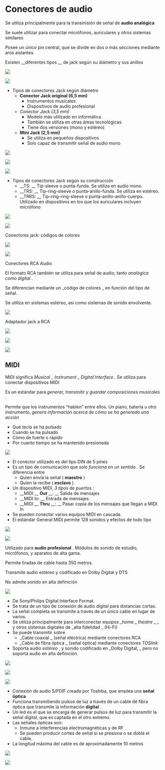 # Conectores de audio

Se utiliza principalmente para la transmisión de señal de  __audio analógica__

Se suele utilizar para conectar micrófonos, auriculares y otros sistemas similares

Posee un único pin central, que se divide en dos o más secciones mediante aros aislantes\.

Existen  __diferentes tipos __ de jack según su diámetro y sus anillos

![](img/6_Conectores_de_audio0.png)

![](img/6_Conectores_de_audio1.png)

* Tipos de conectores Jack según diámetro
  * __Conector Jack original \(6,5 mm\)__
    * Instrumentos musicales
    * Dispositivos de audio profesional
  * _Conector Jack \(3,5 mm\)_
    * Modelo más utilizado en informática
    * También se utiliza en otras áreas tecnológicas
    * Tiene dos versiones \(mono y estéreo\)
  * __Mini Jack \(2,5 mm\)__
    * Se utiliza en pequeños dispositivos
    * Solo capaz de transmitir señal de audio mono

![](img/6_Conectores_de_audio2.jpg)

![](img/6_Conectores_de_audio3.jpg)

![](img/6_Conectores_de_audio4.jpg)

* Tipos de conectores Jack según su construcción
  * __TS: __ Tip\-sleeve o punta\-funda\. Se utiliza en audio mono\.
  * __TRS: __ Tip\-ring\-sleeve o punta\-anillo\-funda\. Se utiliza en estéreo\.
  * __TRRS: __ Tip\-ring\-ring\-sleeve o punta\-anillo\-anillo\-cuerpo\. Utilizado en dispositivos en los que los auriculares incluyen micrófono

![](img/6_Conectores_de_audio5.jpg)

![](img/6_Conectores_de_audio6.jpg)

Conectores jack: códigos de colores

![](img/6_Conectores_de_audio7.jpg)

![](img/6_Conectores_de_audio8.jpg)

Conectores RCA Audio

El formato RCA también se utiliza para señal de audio, tanto  _analógica como digital_ \.

Se diferencian mediante un  _código de colores _ en función del tipo de señal\.

Se utiliza en sistemas estéreo, así como sistemas de sonido envolvente\.

![](img/6_Conectores_de_audio9.jpg)

Adaptador jack a RCA

![](img/6_Conectores_de_audio10.png)

![](img/6_Conectores_de_audio11.jpg)

![](img/6_Conectores_de_audio12.png)

## MIDI

MIDI significa  _Musical _  _Instrument_  _ Digital Interface_ \. Se utiliza para conectar dispositivos MIDI

Es un estándar para  _generar, transmitir y guardar composiciones musicales_ \.

Permite que los instrumentos “hablen” entre ellos\. Un piano, batería u otro instrumento,  _genera información acerca de cómo se ha generado una acción_

- Qué tecla se ha pulsado
- Cuando se ha pulsado
- Cómo de fuerte o rápido
- Por cuanto tiempo se ha mantenido presionada

![](img/6_Conectores_de_audio13.png)

* El conector utilizado es del tipo DIN de 5 pines
* Es un tipo de comunicación que  _solo funciona en un sentido_ \. Se diferencia entre
  * Quien envía la señal \( __maestro__ \)
  * Quien la recibe \( __esclavo__ \)\.
* Un dispositivo MIDI,  _3 tipos de puertos_ :
  * __MIDI __  __Out__  __: __ Salida de mensajes
  * __MIDI In: __ Entrada de mensajes\.
  * __MIDI __  __Thru__  __: __ Pasar copia de los mensajes que llegan a MIDI In
* Se pueden conectar varios equipos MIDI en cascada\.
* El estándar General MIDI permite 128 sonidos y efectos de todo tipo

![](img/6_Conectores_de_audio14.gif)

![](img/6_Conectores_de_audio15.jpg)

Utilizado para  __audio profesional__ \. Módulos de sonido de estudio, micrófonos, y aparatos de alta gama\.

Permite tiradas de cable hasta 350 metros\.

Transmite audio estéreo y codificado en Dolby Digital y DTS

No admite sonido en alta definición

![](img/6_Conectores_de_audio16.png)

* De Sony/Philips Digital Interface Format\.
* Se trata de un tipo de conexión de audio digital para distancias cortas\.
* La señal completa se transmite a través de un único cable en lugar de varios\.
* Se utiliza principalmente para interconectar equipos  _home _  _theatre_  _ _ y otros sistemas digitales de  _alta fidelidad _ \(Hi\-Fi\)
* Se puede transmitir sobre
  * _Cable coaxial _ \(señal eléctrica\) mediante conectores RCA
  * _Cable de fibra óptica _ \(señal óptica\) mediante conectores  _TOSlink_
* Soporta audio  _estéreo_ , y sonido codificado en  _Dolby Digital, _ pero no soporta audio en alta definición\.

![](img/6_Conectores_de_audio17.png)

![](img/6_Conectores_de_audio18.png)

![](img/6_Conectores_de_audio19.jpg)

* Conexión de audio S/PDIF creada por Toshiba, que emplea una  __señal óptica__
* Funciona transmitiendo pulsos de luz a través de un cable de fibra óptica que transmite la información  __digital__ \.
* Un led es el que se encarga de generar pulsos de luz para transmitir la señal digital, que es captada en el otro extremo\.
* Las señales ópticas son:
  * Inmune a interferencias electromagnéticas y de RF
  * Se pueden producir cortes de señal si se presiona o se dobla el cable\.
* La longitud máxima del cable es de aproximadamente 10 metros

![](img/6_Conectores_de_audio20.png)

![](img/6_Conectores_de_audio21.png)


